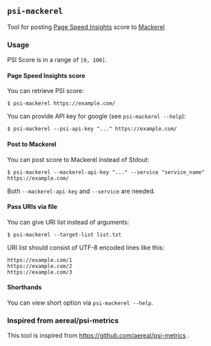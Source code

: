 ## `psi-mackerel`

Tool for posting [Page Speed Insights](https://pagespeed.web.dev/) score to [Mackerel](https://mackerel.io/)

### Usage

PSI Score is in a range of `[0, 100]`.

#### Page Speed Insights score

You can retrieve PSI score:

```shell
$ psi-mackerel https://example.com/
```

You can provide API key for google (see `psi-mackerel --help`):

```shell
$ psi-mackerel --psi-api-key "..." https://example.com/
```

#### Post to Mackerel

You can post score to Mackerel instead of Stdout:

```shell
$ psi-mackerel --mackerel-api-key "..." --service "service_name" https://example.com/
```

Both `--mackerel-api-key` and `--service` are needed.

#### Pass URIs via file

You can give URI list instead of arguments:

```shell
$ psi-mackerel --target-list list.txt
```

URI list should consist of UTF-8 encoded lines like this:

```
https://example.com/1
https://example.com/2
https://example.com/3
```

#### Shorthands

You can view short option via `psi-mackerel --help`.

### Inspired from aereal/psi-metrics

This tool is inspired from https://github.com/aereal/psi-metrics .
